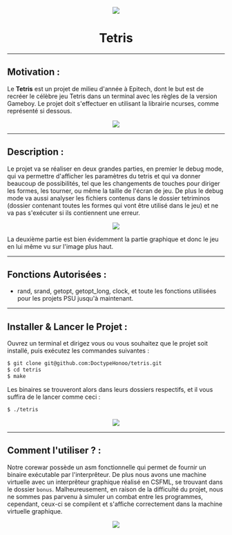 <p align="center">
  <img src="https://user-images.githubusercontent.com/91092610/174625085-4efd2554-fdff-4197-a669-6d9631881b55.png"/>
</p>
<h1 align="center">
   Tetris
</h1>

---

## Motivation : 

Le **Tetris** est un projet de milieu d'année à Epitech, dont le but est de recréer le célèbre jeu Tetris dans un terminal avec les règles de la version Gameboy. Le projet doit s'effectuer en utilisant la librairie ncurses, comme représenté si dessous.
<p align="center">
  <img src="https://user-images.githubusercontent.com/91092610/174625760-f9e6d3c0-781b-41ac-8057-a00f092cefba.png"/>
</p>

---

## Description :

Le projet va se réaliser en deux grandes parties, en premier le debug mode, qui va permettre d'afficher les paramètres du tetris et qui va donner beaucoup de possibilités, tel que les changements de touches pour diriger les formes, les tourner, ou même la taille de l'écran de jeu. De plus le debug mode va aussi analyser les fichiers contenus dans le dossier tetriminos (dossier contenant toutes les formes qui vont être utilisé dans le jeu) et ne va pas s'exécuter si ils contiennent une erreur. 
<p align="center">
  <img src="https://user-images.githubusercontent.com/91092610/174744406-d40d0d46-32d3-4598-a1e2-011713d89689.png"/>
</p>
La deuxième partie est bien évidemment la partie graphique et donc le jeu en lui même vu sur l'image plus haut.

---

## Fonctions Autorisées : 

- rand, srand, getopt, getopt_long, clock, et toute les fonctions utilisées pour les projets PSU jusqu'à maintenant.

---

## Installer & Lancer le Projet :

Ouvrez un terminal et dirigez vous ou vous souhaitez que le projet soit installé, puis exécutez les commandes suivantes : 
```bash
$ git clone git@github.com:DoctypeHonoo/tetris.git
$ cd tetris
$ make
```
Les binaires se trouveront alors dans leurs dossiers respectifs, et il vous suffira de le lancer comme ceci : 
```bash
$ ./tetris
```
<p align="center">
  <img src="https://user-images.githubusercontent.com/91092610/174745410-5d25f436-2e2b-4a23-bc48-53fb88cc2317.png">
</p>

---

## Comment l'utiliser ? : 

Notre corewar possède un asm fonctionnelle qui permet de fournir un binaire exécutable par l'interprêteur. De plus nous avons une machine virtuelle avec un interprêteur graphique réalisé en CSFML, se trouvant dans le dossier `bonus`. Malheureusement, en raison de la difficulté du projet, nous ne sommes pas parvenu à simuler un combat entre les programmes, cependant, ceux-ci se compilent et s'affiche correctement dans la machine virtuelle graphique.

<p align="center">
  <img src="https://user-images.githubusercontent.com/91092610/174324680-877675c7-df21-46e5-bc8a-01379c644ab8.png">
</p>
